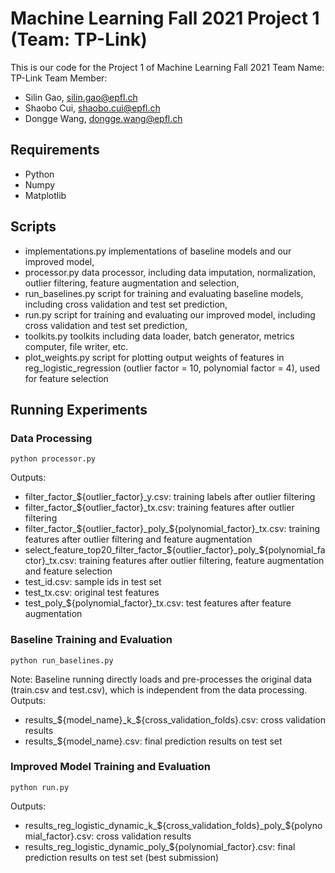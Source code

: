 # Machine Learning Fall 2021 Project 1 (Team: TP-Link)
This is our code for the Project 1 of Machine Learning Fall 2021
Team Name: TP-Link
Team Member:
- Silin Gao, silin.gao@epfl.ch
- Shaobo Cui, shaobo.cui@epfl.ch
- Dongge Wang, dongge.wang@epfl.ch

## Requirements
- Python
- Numpy
- Matplotlib

## Scripts
- implementations.py
    implementations of baseline models and our improved model,
- processor.py
    data processor, including data imputation, normalization, outlier filtering, feature augmentation and selection,
- run_baselines.py
    script for training and evaluating baseline models, including cross validation and test set prediction,
- run.py
    script for training and evaluating our improved model, including cross validation and test set prediction,
- toolkits.py
    toolkits including data loader, batch generator, metrics computer, file writer, etc.
- plot_weights.py
    script for plotting output weights of features in reg_logistic_regression (outlier factor = 10, polynomial factor = 4), used for feature selection

## Running Experiments
### Data Processing
```
python processor.py
```
Outputs:
- filter_factor_${outlier_factor}_y.csv: training labels after outlier filtering
- filter_factor_${outlier_factor}_tx.csv: training features after outlier filtering
- filter_factor_${outlier_factor}_poly_${polynomial_factor}_tx.csv: training features after outlier filtering and feature augmentation
- select_feature_top20_filter_factor_${outlier_factor}_poly_${polynomial_factor}_tx.csv: training features after outlier filtering, feature augmentation and feature selection
- test_id.csv: sample ids in test set
- test_tx.csv: original test features
- test_poly_${polynomial_factor}_tx.csv: test features after feature augmentation


### Baseline Training and Evaluation
```
python run_baselines.py
```
Note: Baseline running directly loads and pre-processes the original data (train.csv and test.csv), which is independent from the data processing.
Outputs:
- results_${model_name}_k_${cross_validation_folds}.csv: cross validation results
- results_${model_name}.csv: final prediction results on test set

### Improved Model Training and Evaluation
```
python run.py
```
Outputs:
- results_reg_logistic_dynamic_k_${cross_validation_folds}_poly_${polynomial_factor}.csv: cross validation results
- results_reg_logistic_dynamic_poly_${polynomial_factor}.csv: final prediction results on test set (best submission)

